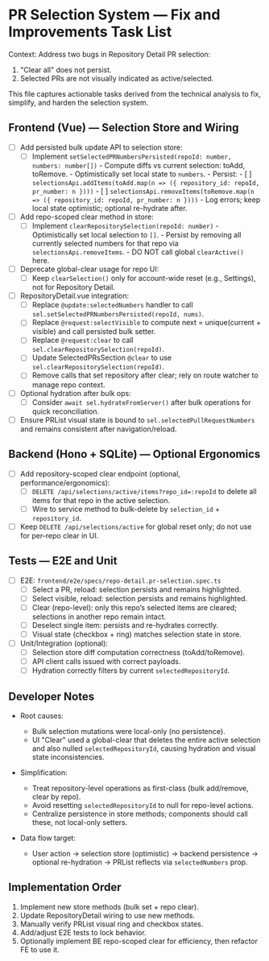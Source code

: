 # PR Selection System — Fix and Improvements Task List

Context: Address two bugs in Repository Detail PR selection:
1) "Clear all" does not persist.
2) Selected PRs are not visually indicated as active/selected.

This file captures actionable tasks derived from the technical analysis to fix, simplify, and harden the selection system.

## Frontend (Vue) — Selection Store and Wiring

- [ ] Add persisted bulk update API to selection store:
  - [ ] Implement `setSelectedPRNumbersPersisted(repoId: number, numbers: number[])`
        - Compute diffs vs current selection: toAdd, toRemove.
        - Optimistically set local state to `numbers`.
        - Persist:
          - [ ] `selectionsApi.addItems(toAdd.map(n => ({ repository_id: repoId, pr_number: n })))`
          - [ ] `selectionsApi.removeItems(toRemove.map(n => ({ repository_id: repoId, pr_number: n })))`
        - Log errors; keep local state optimistic; optional re-hydrate after.

- [ ] Add repo-scoped clear method in store:
  - [ ] Implement `clearRepositorySelection(repoId: number)`
        - Optimistically set local selection to `[]`.
        - Persist by removing all currently selected numbers for that repo via `selectionsApi.removeItems`.
        - DO NOT call global `clearActive()` here.

- [ ] Deprecate global-clear usage for repo UI:
  - [ ] Keep `clearSelection()` only for account-wide reset (e.g., Settings), not for Repository Detail.

- [ ] RepositoryDetail.vue integration:
  - [ ] Replace `@update:selectedNumbers` handler to call `sel.setSelectedPRNumbersPersisted(repoId, nums)`.
  - [ ] Replace `@request:selectVisible` to compute next = unique(current + visible) and call persisted bulk setter.
  - [ ] Replace `@request:clear` to call `sel.clearRepositorySelection(repoId)`.
  - [ ] Update SelectedPRsSection `@clear` to use `sel.clearRepositorySelection(repoId)`.
  - [ ] Remove calls that set repository after clear; rely on route watcher to manage repo context.

- [ ] Optional hydration after bulk ops:
  - [ ] Consider `await sel.hydrateFromServer()` after bulk operations for quick reconciliation.

- [ ] Ensure PRList visual state is bound to `sel.selectedPullRequestNumbers` and remains consistent after navigation/reload.

## Backend (Hono + SQLite) — Optional Ergonomics

- [ ] Add repository-scoped clear endpoint (optional, performance/ergonomics):
  - [ ] `DELETE /api/selections/active/items?repo_id=:repoId` to delete all items for that repo in the active selection.
  - [ ] Wire to service method to bulk-delete by `selection_id` + `repository_id`.

- [ ] Keep `DELETE /api/selections/active` for global reset only; do not use for per-repo clear in UI.

## Tests — E2E and Unit

- [ ] E2E: `frontend/e2e/specs/repo-detail.pr-selection.spec.ts`
  - [ ] Select a PR, reload: selection persists and remains highlighted.
  - [ ] Select visible, reload: selection persists and remains highlighted.
  - [ ] Clear (repo-level): only this repo’s selected items are cleared; selections in another repo remain intact.
  - [ ] Deselect single item: persists and re-hydrates correctly.
  - [ ] Visual state (checkbox + ring) matches selection state in store.

- [ ] Unit/Integration (optional):
  - [ ] Selection store diff computation correctness (toAdd/toRemove).
  - [ ] API client calls issued with correct payloads.
  - [ ] Hydration correctly filters by current `selectedRepositoryId`.

## Developer Notes

- Root causes:
  - Bulk selection mutations were local-only (no persistence).
  - UI "Clear" used a global-clear that deletes the entire active selection and also nulled `selectedRepositoryId`, causing hydration and visual state inconsistencies.

- Simplification:
  - Treat repository-level operations as first-class (bulk add/remove, clear by repo).
  - Avoid resetting `selectedRepositoryId` to null for repo-level actions.
  - Centralize persistence in store methods; components should call these, not local-only setters.

- Data flow target:
  - User action → selection store (optimistic) → backend persistence → optional re-hydration → PRList reflects via `selectedNumbers` prop.

## Implementation Order

1) Implement new store methods (bulk set + repo clear).
2) Update RepositoryDetail wiring to use new methods.
3) Manually verify PRList visual ring and checkbox states.
4) Add/adjust E2E tests to lock behavior.
5) Optionally implement BE repo-scoped clear for efficiency, then refactor FE to use it.
